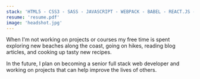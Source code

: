 ```yaml
---
stack: 'HTML5 - CSS3 - SASS - JAVASCRIPT - WEBPACK - BABEL - REACT.JS - REDUX - GATSBY - GRAPHQL - STYLED COMPONENTS - FIREBASE - NODE.JS - EXPRESS.JS'
resume: 'resume.pdf'
image: 'headshot.jpg'
---
```

When I'm not working on projects or courses my free time is spent exploring new beaches along the coast, going on hikes, reading blog articles, and cooking up tasty new recipes.

In the future, I plan on becoming a senior full stack web developer and working on projects that can help improve the lives of others.